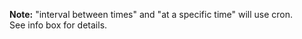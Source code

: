 **Note:** "interval between times" and "at a specific time" will use cron.  
See info box for details.